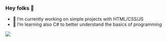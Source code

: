 ### Hey folks 🤖
<!--
**schoto/schoto** is a ✨ _special_ ✨ repository because its `README.md` (this file) appears on your GitHub profile.

Here are some ideas to get you started: -->
- 🔭 I’m currently working on simple projects with HTML/CSS/JS
- 🌱 I’m learning also C# to better understand the basics of programming




<a href="https://github.com/schoto">
  <img align="center" src="https://github-readme-stats.anuraghazra1.vercel.app/api/top-langs/?username=schoto&layout=compact&theme=radical" />
</a>
